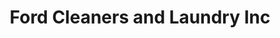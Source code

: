 ---
title: "Ford Cleaners and Laundry Inc"
url: /laguna-niguel/ford-cleaners-and-laundry-inc/
shop: laundry
---